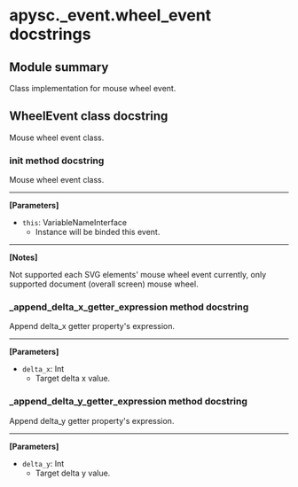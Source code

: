 # apysc._event.wheel_event docstrings

## Module summary

Class implementation for mouse wheel event.

## WheelEvent class docstring

Mouse wheel event class.

### __init__ method docstring

Mouse wheel event class.<hr>

**[Parameters]**

- `this`: VariableNameInterface
  - Instance will be binded this event.

<hr>

**[Notes]**

Not supported each SVG elements' mouse wheel event currently, only supported document (overall screen) mouse wheel.

### _append_delta_x_getter_expression method docstring

Append delta_x getter property's expression.<hr>

**[Parameters]**

- `delta_x`: Int
  - Target delta x value.

### _append_delta_y_getter_expression method docstring

Append delta_y getter property's expression.<hr>

**[Parameters]**

- `delta_y`: Int
  - Target delta y value.